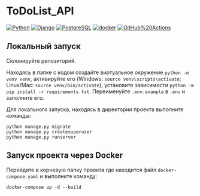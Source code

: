 # ToDoList_API

[![Python](https://img.shields.io/badge/-Python-464646?style=flat-square&logo=Python)](https://www.python.org/)
[![Django](https://img.shields.io/badge/-Django-464646?style=flat-square&logo=Django)](https://www.djangoproject.com/)
[![PostgreSQL](https://img.shields.io/badge/-PostgreSQL-464646?style=flat-square&logo=PostgreSQL)](https://www.postgresql.org/)
[![docker](https://img.shields.io/badge/-Docker-464646?style=flat-square&logo=docker)](https://www.docker.com/)
[![GitHub%20Actions](https://img.shields.io/badge/-GitHub%20Actions-464646?style=flat-square&logo=GitHub%20actions)](https://github.com/features/actions)


## Локальный запуск

Склонируйте репозиторий.

Находясь в папке с кодом создайте виртуальное окружение `python -m venv venv`, активируйте его (Windows: `source venv\scripts\activate`; Linux/Mac: `source venv/bin/activate`), установите зависимости `python -m pip install -r requirements.txt`.
Переименуйте `.env.example` в `.env` и заполните его.

Для локального запуска, находясь в директории проекта выполните команды:

```
python manage.py migrate
python manage.py createsuperuser
python manage.py runserver
```

## Запуск проекта через Docker

Перейдите в корневую папку проекта где находится файл `docker-compose.yaml` и выполните команду:

```
docker-compose up -d --build
```
